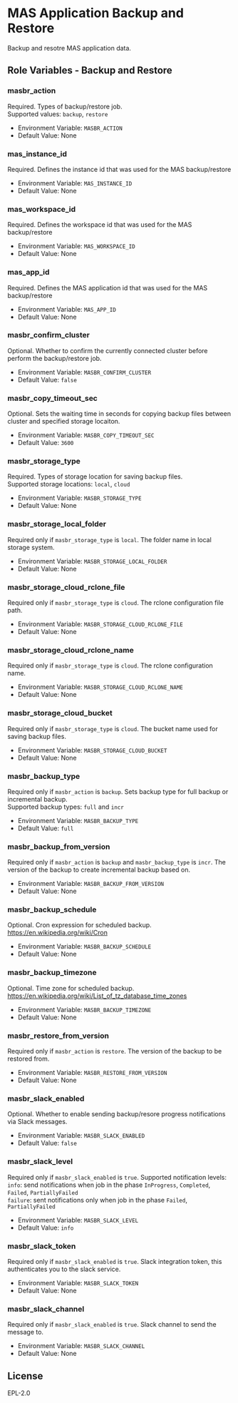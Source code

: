 MAS Application Backup and Restore
===============================================================================

Backup and resotre MAS application data.


Role Variables - Backup and Restore
-----------------------------------------------------------------------------------------------------------------
### masbr_action
Required. Types of backup/restore job.  
Supported values: `backup`, `restore`

- Environment Variable: `MASBR_ACTION`
- Default Value: None

### mas_instance_id
Required. Defines the instance id that was used for the MAS backup/restore

- Environment Variable: `MAS_INSTANCE_ID`
- Default Value: None

### mas_workspace_id
Required. Defines the workspace id that was used for the MAS backup/restore

- Environment Variable: `MAS_WORKSPACE_ID`
- Default Value: None

### mas_app_id
Required. Defines the MAS application id that was used for the MAS backup/restore

- Environment Variable: `MAS_APP_ID`
- Default Value: None

### masbr_confirm_cluster
Optional. Whether to confirm the currently connected cluster before perform the backup/restore job.

- Environment Variable: `MASBR_CONFIRM_CLUSTER`
- Default Value: `false`

### masbr_copy_timeout_sec
Optional. Sets the waiting time in seconds for copying backup files between cluster and specified storage locaiton.

- Environment Variable: `MASBR_COPY_TIMEOUT_SEC`
- Default Value: `3600`

### masbr_storage_type
Required. Types of storage location for saving backup files.  
Supported storage locations: `local`, `cloud`

- Environment Variable: `MASBR_STORAGE_TYPE`
- Default Value: None

### masbr_storage_local_folder
Required only if `masbr_storage_type` is `local`. The folder name in local storage system.

- Environment Variable: `MASBR_STORAGE_LOCAL_FOLDER`
- Default Value: None

### masbr_storage_cloud_rclone_file
Required only if `masbr_storage_type` is `cloud`. The rclone configuration file path.

- Environment Variable: `MASBR_STORAGE_CLOUD_RCLONE_FILE`
- Default Value: None

### masbr_storage_cloud_rclone_name
Required only if `masbr_storage_type` is `cloud`. The rclone configuration name.

- Environment Variable: `MASBR_STORAGE_CLOUD_RCLONE_NAME`
- Default Value: None

### masbr_storage_cloud_bucket
Required only if `masbr_storage_type` is `cloud`. The bucket name used for saving backup files.

- Environment Variable: `MASBR_STORAGE_CLOUD_BUCKET`
- Default Value: None

### masbr_backup_type
Required only if `masbr_action` is `backup`. Sets backup type for full backup or incremental backup.  
Supported backup types: `full` and `incr` 

- Environment Variable: `MASBR_BACKUP_TYPE`
- Default Value: `full`

### masbr_backup_from_version
Required only if `masbr_action` is `backup` and `masbr_backup_type` is `incr`. The version of the backup to create incremental backup based on.

- Environment Variable: `MASBR_BACKUP_FROM_VERSION`
- Default Value: None

### masbr_backup_schedule
Optional. Cron expression for scheduled backup.  
https://en.wikipedia.org/wiki/Cron

- Environment Variable: `MASBR_BACKUP_SCHEDULE`
- Default Value: None

### masbr_backup_timezone
Optional. Time zone for scheduled backup.  
https://en.wikipedia.org/wiki/List_of_tz_database_time_zones

- Environment Variable: `MASBR_BACKUP_TIMEZONE`
- Default Value: None

### masbr_restore_from_version
Required only if `masbr_action` is `restore`. The version of the backup to be restored from.

- Environment Variable: `MASBR_RESTORE_FROM_VERSION`
- Default Value: None

### masbr_slack_enabled
Optional. Whether to enable sending backup/resore progress notifications via Slack messages.

- Environment Variable: `MASBR_SLACK_ENABLED`
- Default Value: `false`

### masbr_slack_level
Required only if `masbr_slack_enabled` is `true`. Supported notification levels:   
`info`: send notifications when job in the phase `InProgress`, `Completed`, `Failed`, `PartiallyFailed`    
`failure`: sent notifications only when job in the phase `Failed`, `PartiallyFailed`

- Environment Variable: `MASBR_SLACK_LEVEL`
- Default Value: `info`

### masbr_slack_token
Required only if `masbr_slack_enabled` is `true`. Slack integration token, this authenticates you to the slack service.  

- Environment Variable: `MASBR_SLACK_TOKEN`
- Default Value: None

### masbr_slack_channel
Required only if `masbr_slack_enabled` is `true`. Slack channel to send the message to.

- Environment Variable: `MASBR_SLACK_CHANNEL`
- Default Value: None


License
-------------------------------------------------------------------------------

EPL-2.0
